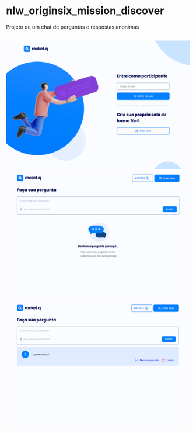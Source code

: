# nlw_originsix_mission_discover
Projeto de um chat de perguntas e respostas anonimas 

##

![index_imagem](https://github.com/Samuelloliiveira/nlw_originsix_mission_discover/blob/main/public/images/home.png?raw=true)
![index_imagem](https://github.com/Samuelloliiveira/nlw_originsix_mission_discover/blob/main/public/images/sala.png?raw=true)
![index_imagem](https://github.com/Samuelloliiveira/nlw_originsix_mission_discover/blob/main/public/images/pergunta.png?raw=true)
